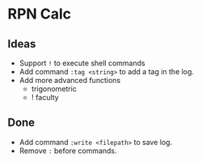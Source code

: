 # RPN Calc

## Ideas

* Support `!` to execute shell commands
* Add command `:tag <string>` to add a tag in the log.
* Add more advanced functions
    * trigonometric
    * ! faculty

## Done

* Add command `:write <filepath>` to save log.
* Remove `:` before commands.
